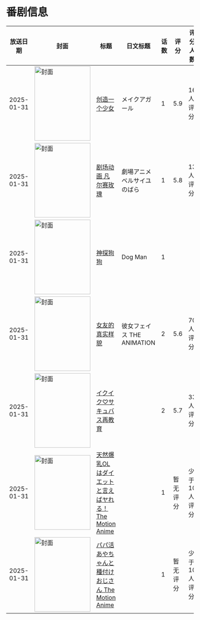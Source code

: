 # 番剧信息

|放送日期|封面|标题|日文标题|话数|评分|评分人数|
|---|---|---|---|---|---|---|
|2025-01-31|<img src="https://lain.bgm.tv/pic/cover/c/43/0a/398556_tmrCr.jpg" alt="封面" style="width:150px;height:200px;object-fit:cover;">|[创造一个少女](https://bangumi.tv/subject/398556)|メイクアガール|1|5.9|16人评分|
|2025-01-31|<img src="https://lain.bgm.tv/pic/cover/c/32/b0/400216_fW89w.jpg" alt="封面" style="width:150px;height:200px;object-fit:cover;">|[剧场动画 凡尔赛玫瑰](https://bangumi.tv/subject/400216)|劇場アニメ ベルサイユのばら|1|5.8|13人评分|
|2025-01-31|<img src="https://lain.bgm.tv/pic/cover/c/2e/f3/483865_eRfF2.jpg" alt="封面" style="width:150px;height:200px;object-fit:cover;">|[神探狗狗](https://bangumi.tv/subject/483865)|Dog Man|1|||
|2025-01-31|<img src="https://bangumi.tv/img/no_icon_subject.png" alt="封面" style="width:150px;height:200px;object-fit:cover;">|[女友的真实样貌](https://bangumi.tv/subject/521931)|彼女フェイス THE ANIMATION|2|5.6|70人评分|
|2025-01-31|<img src="https://bangumi.tv/img/no_icon_subject.png" alt="封面" style="width:150px;height:200px;object-fit:cover;">|[イクイク♡サキュバス再教育](https://bangumi.tv/subject/525141)||2|5.7|33人评分|
|2025-01-31|<img src="https://bangumi.tv/img/no_icon_subject.png" alt="封面" style="width:150px;height:200px;object-fit:cover;">|[天然爆乳OLはダイエットと言えばヤれる！ The Motion Anime](https://bangumi.tv/subject/531883)||1|暂无评分|少于10人评分|
|2025-01-31|<img src="https://bangumi.tv/img/no_icon_subject.png" alt="封面" style="width:150px;height:200px;object-fit:cover;">|[パパ活あやちゃんと種付けおじさん The Motion Anime](https://bangumi.tv/subject/535945)||1|暂无评分|少于10人评分|
